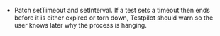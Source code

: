 
- Patch setTimeout and setInterval. If a test sets a timeout then ends before it is either
expired or torn down, Testpilot should warn so the user knows later why the process is hanging.

